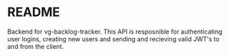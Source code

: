 # README
Backend for vg-backlog-tracker. This API is resposnible for authenticating user logins, creating new users and sending and recieving valid JWT's to and from the client.
